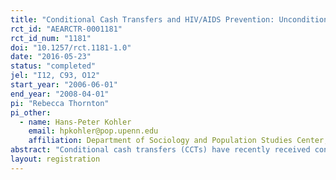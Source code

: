 ```yaml
---
title: "Conditional Cash Transfers and HIV/AIDS Prevention: Unconditionally Promising?"
rct_id: "AEARCTR-0001181"
rct_id_num: "1181"
doi: "10.1257/rct.1181-1.0"
date: "2016-05-23"
status: "completed"
jel: "I12, C93, O12"
start_year: "2006-06-01"
end_year: "2008-04-01"
pi: "Rebecca Thornton"
pi_other:
  - name: Hans-Peter Kohler
    email: hpkohler@pop.upenn.edu
    affiliation: Department of Sociology and Population Studies Center, University of Pennsylvania
abstract: "Conditional cash transfers (CCTs) have recently received considerable attention as a potentially innovative and effective approach to the prevention of HIV/AIDS. We evaluate a conditional cash transfer program in rural Malawi which offered financial incentives to men and women to maintain their HIV status for approximately one year. The amounts of the reward ranged from zero to approximately 3–4 months wage. We find no effect of the offered incentives on HIV status or on reported sexual behavior. However, shortly after receiving the reward, men who received the cash transfer were 9 percentage points more likely and women were 6.7 percentage points less likely to engage in risky sex. Our analyses therefore question the “unconditional effectiveness” of CCT program for HIV prevention: CCT Programs that aim to motivate safe sexual behavior in Africa should take into account that money given in the present may have much stronger effects than rewards offered in the future, and any effect of these programs may be fairly sensitive to the specific design of the program, the local and/or cultural context, and the degree of agency an individual has with respect to sexual behaviors. "
layout: registration
---
```


